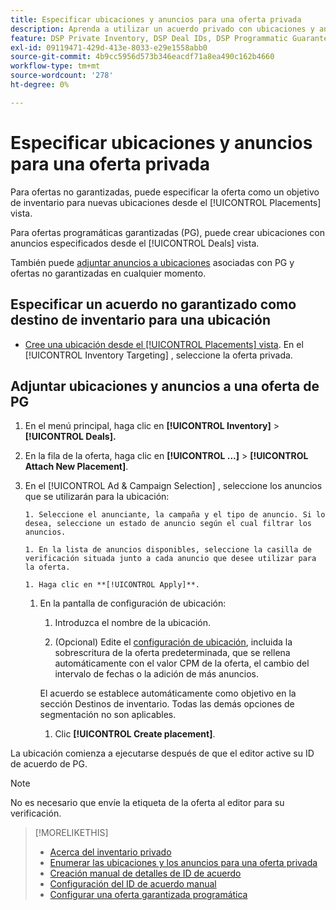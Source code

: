 ```yaml
---
title: Especificar ubicaciones y anuncios para una oferta privada
description: Aprenda a utilizar un acuerdo privado con ubicaciones y anuncios adicionales.
feature: DSP Private Inventory, DSP Deal IDs, DSP Programmatic Guaranteed Deals
exl-id: 09119471-429d-413e-8033-e29e1558abb0
source-git-commit: 4b9cc5956d573b346eacdf71a8ea490c162b4660
workflow-type: tm+mt
source-wordcount: '278'
ht-degree: 0%

---
```


# Especificar ubicaciones y anuncios para una oferta privada

Para ofertas no garantizadas, puede especificar la oferta como un objetivo de inventario para nuevas ubicaciones desde el [!UICONTROL Placements] vista.

Para ofertas programáticas garantizadas (PG), puede crear ubicaciones con anuncios especificados desde el [!UICONTROL Deals] vista.

También puede [adjuntar anuncios a ubicaciones](/help/dsp/campaign-management/ads/ad-attach-to-placement.md) asociadas con PG y ofertas no garantizadas en cualquier momento.

## Especificar un acuerdo no garantizado como destino de inventario para una ubicación

* [Cree una ubicación desde el [!UICONTROL Placements] vista](/help/dsp/campaign-management/placements/placement-create.md). En el [!UICONTROL Inventory Targeting] , seleccione la oferta privada.

## Adjuntar ubicaciones y anuncios a una oferta de PG

1. En el menú principal, haga clic en **[!UICONTROL Inventory]** > **[!UICONTROL Deals].**

1. En la fila de la oferta, haga clic en  **[!UICONTROL ...]** > **[!UICONTROL Attach New Placement]**.

1. En el [!UICONTROL Ad & Campaign Selection] , seleccione los anuncios que se utilizarán para la ubicación:

       1. Seleccione el anunciante, la campaña y el tipo de anuncio. Si lo desea, seleccione un estado de anuncio según el cual filtrar los anuncios.
       
       1. En la lista de anuncios disponibles, seleccione la casilla de verificación situada junto a cada anuncio que desee utilizar para la oferta.
       
       1. Haga clic en **[!UICONTROL Apply]**.
   
   1. En la pantalla de configuración de ubicación:

      1. Introduzca el nombre de la ubicación.

      1. (Opcional) Edite el [configuración de ubicación](/help/dsp/campaign-management/placements/placement-settings.md), incluida la sobrescritura de la oferta predeterminada, que se rellena automáticamente con el valor CPM de la oferta, el cambio del intervalo de fechas o la adición de más anuncios.

      El acuerdo se establece automáticamente como objetivo en la sección Destinos de inventario. Todas las demás opciones de segmentación no son aplicables.

      1. Clic **[!UICONTROL Create placement]**.

La ubicación comienza a ejecutarse después de que el editor active su ID de acuerdo de PG.

>[!NOTE]
>
> No es necesario que envíe la etiqueta de la oferta al editor para su verificación.

>[!MORELIKETHIS]
>
>* [Acerca del inventario privado](private-inventory-about.md)
>* [Enumerar las ubicaciones y los anuncios para una oferta privada](/help/dsp/inventory/private-deal-view-placements.md)
>* [Creación manual de detalles de ID de acuerdo](deal-id-create.md)
>* [Configuración del ID de acuerdo manual](deal-id-settings.md)
>* [Configurar una oferta garantizada programática](programmatic-guaranteed-set-up.md)
